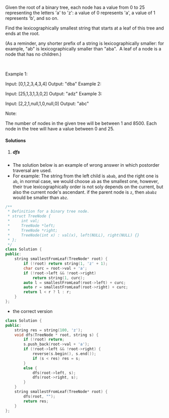 Given the root of a binary tree, each node has a value from 0 to 25 representing the letters 'a' to 'z': a value of 0 represents 'a', a value of 1 represents 'b', and so on.

Find the lexicographically smallest string that starts at a leaf of this tree and ends at the root.

(As a reminder, any shorter prefix of a string is lexicographically smaller: for example, "ab" is lexicographically smaller than "aba".  A leaf of a node is a node that has no children.)

 

Example 1:



Input: [0,1,2,3,4,3,4]
Output: "dba"
Example 2:



Input: [25,1,3,1,3,0,2]
Output: "adz"
Example 3:



Input: [2,2,1,null,1,0,null,0]
Output: "abc"
 

Note:

The number of nodes in the given tree will be between 1 and 8500.
Each node in the tree will have a value between 0 and 25.

#### Solutions

1. ##### dfs

- The solution below is an example of wrong answer in which postorder traversal are used.
- For example: The string from the left child is `abab`, and the right one is `ab`, in normal case, we would choose `ab` as the smallest one, however, their true lexicographically order is not soly depends on the current, but also the current node's ascendant. if the parent node is `z`, then `ababz` would be smaller than `abz`.

```cpp
/**
 * Definition for a binary tree node.
 * struct TreeNode {
 *     int val;
 *     TreeNode *left;
 *     TreeNode *right;
 *     TreeNode(int x) : val(x), left(NULL), right(NULL) {}
 * };
 */
class Solution {
public:
    string smallestFromLeaf(TreeNode* root) {
        if (!root) return string(1, 'z' + 1);
        char curc = root->val + 'a';
        if (!root->left && !root->right)
            return string(1, curc);
        auto l = smallestFromLeaf(root->left) + curc;
        auto r = smallestFromLeaf(root->right) + curc;
        return l < r ? l : r;
    }
};
```

- the correct version

```cpp
class Solution {
public:
    string res = string(100, 'z');
    void dfs(TreeNode * root, string s) {
        if (!root) return;
        s.push_back(root->val + 'a');
        if (!root->left && !root->right) {
            reverse(s.begin(), s.end());
            if (s < res) res = s;
        }
        else {
            dfs(root->left, s);
            dfs(root->right, s);
        }
    }
    string smallestFromLeaf(TreeNode* root) {
        dfs(root, "");
        return res;
    }
};
```